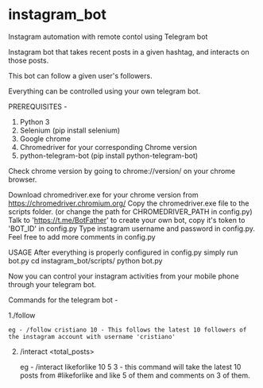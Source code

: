 # instagram_bot
Instagram automation with remote contol using Telegram bot

Instagram bot that takes recent posts in a given hashtag, and interacts on those posts.

This bot can follow a given user's followers.

Everything can be controlled using your own telegram bot.


PREREQUISITES - 
1. Python 3
2. Selenium (pip install selenium)
3. Google chrome
4. Chromedriver for your corresponding Chrome version
5. python-telegram-bot (pip install python-telegram-bot)
	
Check chrome version by going to chrome://version/ on your chrome browser.

Download chromedriver.exe for your chrome version from https://chromedriver.chromium.org/
Copy the chromedriver.exe file to the scripts folder. (or change the path for CHROMEDRIVER_PATH in config.py)
Talk to 'https://t.me/BotFather' to create your own bot, copy it's token to 'BOT_ID' in config.py
Type instagram username and password in config.py.
Feel free to add more comments in config.py
	
USAGE 
After everything is properly configured in config.py simply run bot.py
	cd instagram_bot/scripts/
	python bot.py
	
Now you can control your instagram activities from your mobile phone through your telegram bot.

Commands for the telegram bot - 

1./follow <user> <No-of-people-to-follow>
	
    eg - /follow cristiano 10 - This follows the latest 10 followers of the instagram account with username 'cristiano'

2. /interact <hashtag> <total_posts> <max-likes> <max-comments>
	
    eg - /interact likeforlike 10 5 3 - this command will take the latest 10 posts from #likeforlike and like 5 of them and comments on 3 of them.

